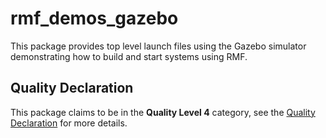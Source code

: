 # rmf_demos_gazebo

This package provides top level launch files using the Gazebo simulator demonstrating how to build and start systems using RMF.

## Quality Declaration

This package claims to be in the **Quality Level 4** category, see the [Quality Declaration](./QUALITY_DECLARATION.md) for more details.
